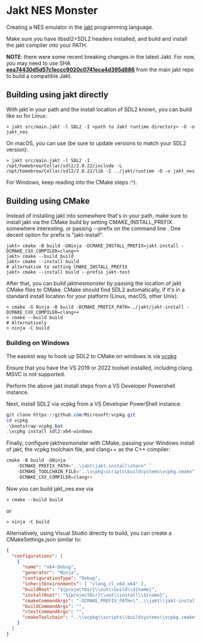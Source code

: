 # Jakt NES Monster

Creating a NES emulator in the [jakt](https://github.com/SerenityOS/jakt) programming language.

Make sure you have libsdl2+SDL2 headers installed, and build and install the jakt compiler into your PATH.

**NOTE**: there were some recent breaking changes in the latest Jakt. For now, you may need to use SHA **[eea74430d5d57c1eccc9020c0741eca4d395d886](https://github.com/SerenityOS/jakt/commit/eea74430d5d57c1eccc9020c0741eca4d395d886)** from the main jakt repo to build a compatible Jakt.

## Building using jakt directly

With jakt in your path and the install location of SDL2 known, you can build like so for Linux:

```
> jakt src/main.jakt -l SDL2 -I <path to Jakt runtime directory> -O -o jakt_nes
```

On macOS, you can use (be sure to update versions to match your SDL2 version):

```
> jakt src/main.jakt -l SDL2 -I /opt/homebrew/Cellar/sdl2/2.0.22/include -L /opt/homebrew/Cellar/sdl2/2.0.22/lib -I ../jakt/runtime -O -o jakt_nes
```

For Windows, keep reading into the CMake steps :^).

## Building using CMake

Instead of installing jakt into somewhere that's in your path, make sure to install jakt via the CMake build by setting CMAKE_INSTALL_PREFIX somewhere interesting, or passing --prefix on the command line . One decent option for prefix is "jakt-install".

```
jakt> cmake -B build -GNinja -DCMAKE_INSTALL_PREFIX=jakt-install -DCMAKE_CXX_COMPILER=clang++
jakt> cmake --build build
jakt> cmake --install build
# alternative to setting CMAKE_INSTALL_PREFIX
jakt> cmake --install build --prefix jakt-test
```

After that, you can build jaktnesmonster by passing the location of jakt CMake files to CMake. CMake should find SDL2 automatically, if it's in a standard install location for your platform (Linux, macOS, other Unix).

```
> cmake -G Ninja -B build -DCMAKE_PREFIX_PATH=../jakt/jakt-install -DCMAKE_CXX_COMPILER=clang++
> cmake --build build
# Alternatively
> ninja -C build
```

### Building on Windows

The easiest way to hook up SDL2 to CMake on windows is via [vcpkg](https://vcpkg.io/en/getting-started.html)

Ensure that you have the VS 2019 or 2022 toolset installed, including clang. MSVC is not supported.

Perform the above jakt install steps from a VS Developer Powershell instance.

Next, install SDL2 via vcpkg from a VS Developer PowerShell instance:

```powershell
git clone https://github.com/Microsoft/vcpkg.git
cd vcpkg
.\bootstrap-vcpkg.bat
.\vcpkg install sdl2:x64-windows
```

Finally, configure jaktnesmonster with CMake, passing your Windows install of jakt, the vcpkg toolchain file, and clang++ as the C++ compiler:

```powershell
cmake -B build -GNinja `
    -DCMAKE_PREFIX_PATH="..\jakt\jakt-install\share" `
    -DCMAKE_TOOLCHAIN_FILE="..\vcpkg\scripts\buildsystems\vcpkg.cmake" `
    -DCMAKE_CXX_COMPILER=clang++
```

Now you can build jakt_nes.exe via

```
> cmake --build build
```
or
```
> ninja -C build
```

Alternatively, using Visual Studio directly to build, you can create a CMakeSettings.json similar to:

```json
{
  "configurations": [
    {
      "name": "x64-Debug",
      "generator": "Ninja",
      "configurationType": "Debug",
      "inheritEnvironments": [ "clang_cl_x64_x64" ],
      "buildRoot": "${projectDir}\\out\\build\\${name}",
      "installRoot": "${projectDir}\\out\\install\\${name}",
      "cmakeCommandArgs": "-DCMAKE_PREFIX_PATH=\"..\\jakt\\jakt-install\\share\" ",
      "buildCommandArgs": "",
      "ctestCommandArgs": "",
      "cmakeToolchain": "..\\vcpkg\\scripts\\buildsystems\\vcpkg.cmake"
    }
  ]
}
```
